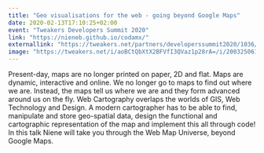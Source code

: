 ```yaml
---
title: "Geo visualisations for the web - going beyond Google Maps"
date: 2020-02-13T17:10:25+02:00
event: "Tweakers Developers Summit 2020"
link: "https://nieneb.github.io/codamx/"
externallink: "https://tweakers.net/partners/developerssummit2020/1036/speakers/"
image: "https://tweakers.net/i/aoBCtQbXtX2BFVfI3QVaz1p28rA=/i/2003250610.jpeg"
---
```

Present-day, maps are no longer printed on paper, 2D and flat. Maps are dynamic, interactive and online. We no longer go to maps to find out where we are. Instead, the maps tell us where we are and they form advanced around us on the fly. Web Cartography overlaps the worlds of GIS, Web Technology and Design. A modern cartographer has to be able to find, manipulate and store geo-spatial data, design the functional and cartographic representation of the map and implement this all through code! In this talk Niene will take you through the Web Map Universe, beyond Google Maps.

